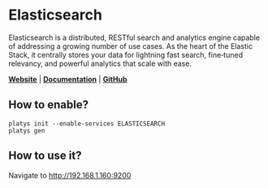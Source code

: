 # Elasticsearch

Elasticsearch is a distributed, RESTful search and analytics engine capable of addressing a growing number of use cases. As the heart of the Elastic Stack, it centrally stores your data for lightning fast search, fine‑tuned relevancy, and powerful analytics that scale with ease. 

**[Website](https://www.elastic.co/elasticsearch/)** | **[Documentation](https://www.elastic.co/guide/en/elasticsearch/reference/current/index.html)** | **[GitHub](https://github.com/elastic/elasticsearch)**

## How to enable?

```
platys init --enable-services ELASTICSEARCH
platys gen
```

## How to use it?

Navigate to <http://192.168.1.160:9200>